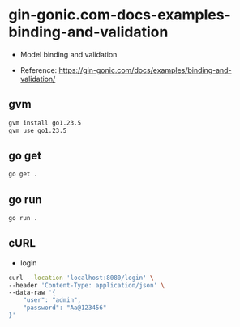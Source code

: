 # gin-gonic.com-docs-examples-binding-and-validation

- Model binding and validation

- Reference: https://gin-gonic.com/docs/examples/binding-and-validation/

## gvm

```sh
gvm install go1.23.5
gvm use go1.23.5
```

## go get

```sh
go get .
```

## go run

```sh
go run .
```

## cURL

- login

```sh
curl --location 'localhost:8080/login' \
--header 'Content-Type: application/json' \
--data-raw '{
    "user": "admin",
    "password": "Aa@123456"
}'
```
